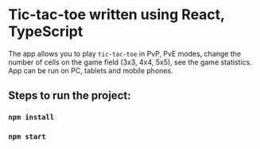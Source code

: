 # Tic-tac-toe written using React, TypeScript

The app allows you to play `tic-tac-toe` in PvP, PvE modes, change the number of cells on the game field (3x3, 4x4, 5x5), see the game statistics.
App can be run on PC, tablets and mobile phones.

## Steps to run the project:

### `npm install`

### `npm start`
